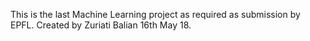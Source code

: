 This is the last Machine Learning project as required as submission by EPFL.
Created by Zuriati Balian 16th May 18.
